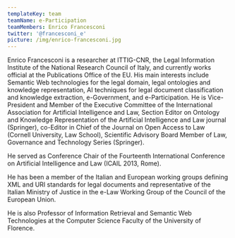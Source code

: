 ```yaml
---
templateKey: team
teamName: e-Participation
teamMembers: Enrico Francesconi
twitter: '@francesconi_e'
picture: /img/enrico-francesconi.jpg
---
```

Enrico Francesconi is a researcher at ITTIG-CNR, the Legal Information Institute of the National Research Council of Italy, and currently works official at the Publications Office of the EU. His main interests include Semantic Web technologies for the legal domain, legal ontologies and knowledge representation, AI techniques for legal document classification and knowledge extraction, e-Government, and e-Participation. He is Vice-President and Member of the Executive Committee of the International Association for Artificial Intelligence and Law, Section Editor on Ontology and Knowledge Representation of the Artificial Intelligence and Law journal (Springer), co-Editor in Chief of the Journal on Open Access to Law (Cornell University, Law School), Scientific Advisory Board Member of Law, Governance and Technology Series (Springer).

He served as Conference Chair of the Fourteenth International Conference on Artificial Intelligence and Law (ICAIL 2013, Rome).

He has been a member of the Italian and European working groups defining XML and URI standards for legal documents and representative of the Italian Ministry of Justice in the e-Law Working Group of the Council of the European Union.

He is also Professor of Information Retrieval and Semantic Web Technologies at the Computer Science Faculty of the University of Florence.
